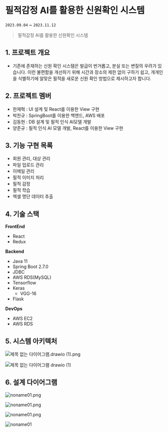 # 필적감정 AI를 활용한 신원확인 시스템
`2023.09.04` ~ `2023.11.12`

> 필적감정 AI를 활용한 신원확인 시스템
> 

## 1. 프로젝트 개요

- 기존에 존재하는 신원 확인 시스템은 발급이 번거롭고, 분실 또는 변질의 우려가 있습니다. 이런 불편함을 개선하기 위해 시간과 장소의 제한 없이 구하기 쉽고, 개개인을 식별하기에 알맞은 필적을 새로운 신원 확인 방법으로 제시하고자 합니다.

## 2. 프로젝트 멤버

- 한재혁 : UI 설계 및 React를 이용한 View 구현
- 박찬규 : SpringBoot를 이용한 백엔드, AWS 배포
- 김동현 : DB 설계 및 필적 인식 AI모델 개발
- 양준규 : 필적 인식 AI 모델 개발, React를 이용한 View 구현

## 3. 기능 구현 목록

- 회원 관리, 대상 관리
- 파일 업로드 관리
- 이메일 관리
- 필적 이미지 처리
- 필적 감정
- 필적 학습
- 엑셀 명단 데이터 추출

## 4. 기술 스택

**FrontEnd**

- React
- Redux

**Backend**

- Java 11
- Spring Boot 2.7.0
- JDBC
- AWS RDS(MySQL)
- Tensorflow
- Keras
    - VGG-16
- Flask

**DevOps**

- AWS EC2
- AWS RDS

## 5. 시스템 아키텍처

![제목 없는 다이어그램.drawio (1).png](https://s3-us-west-2.amazonaws.com/secure.notion-static.com/24b894de-c1f0-461f-a021-1e83fd762421/%EC%A0%9C%EB%AA%A9_%EC%97%86%EB%8A%94_%EB%8B%A4%EC%9D%B4%EC%96%B4%EA%B7%B8%EB%9E%A8.drawio_(1).png)

![제목 없는 다이어그램 drawio (1)](https://github.com/BakChanGyu/Project/assets/103313634/fe23d7c3-7477-4c1b-9035-a43ab7b1beaa)


## 6. 설계 다이어그램

![noname01.png](https://s3-us-west-2.amazonaws.com/secure.notion-static.com/46e8ef17-5ba5-43a9-bdd7-b6981a2a5ba7/noname01.png)

![noname01.png](https://s3-us-west-2.amazonaws.com/secure.notion-static.com/1f511613-da6b-4b4a-8921-fc339729693a/noname01.png)

![noname01.png](https://s3-us-west-2.amazonaws.com/secure.notion-static.com/410ac0d9-1c49-4fec-878b-3238584532e6/noname01.png)

![noname01](https://github.com/BakChanGyu/Project/assets/103313634/d46b8a0b-0885-44d4-bb5c-58f52aab184d)
